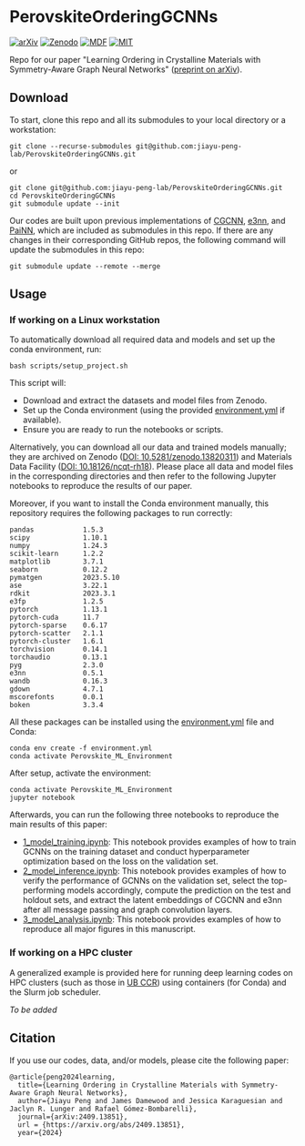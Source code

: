 # PerovskiteOrderingGCNNs

[![arXiv](https://img.shields.io/badge/arXiv-2409.13851-red.svg)](https://arxiv.org/abs/2409.13851)
[![Zenodo](https://img.shields.io/badge/Zenodo-10.5281/zenodo.13820311-blue.svg)](https://doi.org/10.5281/zenodo.13820311)
[![MDF](https://img.shields.io/badge/Materials_Data_Facility-10.18126/ncqt--rh18-purple.svg)](https://doi.org/10.18126/ncqt-rh18)
[![MIT](https://img.shields.io/badge/License-MIT-black.svg)](https://opensource.org/license/mit)

Repo for our paper "Learning Ordering in Crystalline Materials with Symmetry-Aware Graph Neural Networks" ([preprint on arXiv](https://arxiv.org/abs/2409.13851)).

## Download

To start, clone this repo and all its submodules to your local directory or a workstation:
```
git clone --recurse-submodules git@github.com:jiayu-peng-lab/PerovskiteOrderingGCNNs.git
```
or
```
git clone git@github.com:jiayu-peng-lab/PerovskiteOrderingGCNNs.git
cd PerovskiteOrderingGCNNs
git submodule update --init
```
Our codes are built upon previous implementations of [CGCNN](https://github.com/-mit/PerovskiteOrderingGCNNs_cgcnn/tree/af4c0bf6606da1b46887ed8c29521d199d5e2798), [e3nn](https://github.com/learningmatter-mit/PerovskiteOrderingGCNNs_e3nn/tree/408b90e922a2a9c7bae2ad95433aae97d1a58494), and [PaiNN](https://github.com/learningmatter-mit/PerovskiteOrderingGCNNs_painn/tree/e7980a52af4936addc5fb03dbc50d4fc74fe98fc), which are included as submodules in this repo. If there are any changes in their corresponding GitHub repos, the following command will update the submodules in this repo:

```
git submodule update --remote --merge
```

## Usage

### If working on a Linux workstation

To automatically download all required data and models and set up the conda environment, run:
```
bash scripts/setup_project.sh
```

This script will:
- Download and extract the datasets and model files from Zenodo.
- Set up the Conda environment (using the provided [environment.yml](environment.yml) if available).
- Ensure you are ready to run the notebooks or scripts.

Alternatively, you can download all our data and trained models manually; they are archived on Zenodo ([DOI: 10.5281/zenodo.13820311](https://doi.org/10.5281/zenodo.13820311)) and Materials Data Facility ([DOI: 10.18126/ncqt-rh18](https://doi.org/10.18126/ncqt-rh18)). Please place all data and model files in the corresponding directories and then refer to the following Jupyter notebooks to reproduce the results of our paper.

Moreover, if you want to install the Conda environment manually, this repository requires the following packages to run correctly:
```
pandas            1.5.3
scipy             1.10.1
numpy             1.24.3
scikit-learn      1.2.2
matplotlib        3.7.1
seaborn           0.12.2
pymatgen          2023.5.10
ase               3.22.1
rdkit             2023.3.1
e3fp              1.2.5
pytorch           1.13.1
pytorch-cuda      11.7
pytorch-sparse    0.6.17
pytorch-scatter   2.1.1
pytorch-cluster   1.6.1
torchvision       0.14.1
torchaudio        0.13.1
pyg               2.3.0
e3nn              0.5.1
wandb             0.16.3
gdown             4.7.1
mscorefonts       0.0.1
boken             3.3.4
```
All these packages can be installed using the [environment.yml](environment.yml) file and Conda:
```
conda env create -f environment.yml
conda activate Perovskite_ML_Environment
```

After setup, activate the environment:
```
conda activate Perovskite_ML_Environment
jupyter notebook
```
Afterwards, you can run the following three notebooks to reproduce the main results of this paper:
- [1_model_training.ipynb](1_model_training.ipynb): This notebook provides examples of how to train GCNNs on the training dataset and conduct hyperparameter optimization based on the loss on the validation set.
- [2_model_inference.ipynb](2_model_inference.ipynb): This notebook provides examples of how to verify the performance of GCNNs on the validation set, select the top-performing models accordingly, compute the prediction on the test and holdout sets, and extract the latent embeddings of CGCNN and e3nn after all message passing and graph convolution layers.
- [3_model_analysis.ipynb](3_model_analysis.ipynb): This notebook provides examples of how to reproduce all major figures in this manuscript.

### If working on a HPC cluster

A generalized example is provided here for running deep learning codes on HPC clusters (such as those in [UB CCR](https://www.buffalo.edu/ccr.html)) using containers (for Conda) and the Slurm job scheduler.

*To be added*

## Citation

If you use our codes, data, and/or models, please cite the following paper:

```
@article{peng2024learning,
  title={Learning Ordering in Crystalline Materials with Symmetry-Aware Graph Neural Networks},
  author={Jiayu Peng and James Damewood and Jessica Karaguesian and Jaclyn R. Lunger and Rafael Gómez-Bombarelli},
  journal={arXiv:2409.13851},
  url = {https://arxiv.org/abs/2409.13851},
  year={2024}
```
